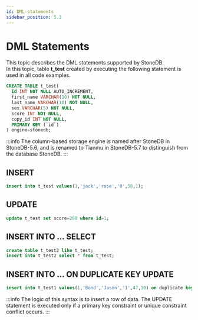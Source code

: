 ```yaml
---
id: DML-statements
sidebar_position: 5.3
---
```


# DML Statements

This topic describes the DML statements supported by StoneDB.<br />In this topic, table **t_test** created by executing the following statement is used in all code examples. 
```sql
CREATE TABLE t_test(
  id INT NOT NULL AUTO_INCREMENT,
  first_name VARCHAR(10) NOT NULL,
  last_name VARCHAR(10) NOT NULL,
  sex VARCHAR(5) NOT NULL,
  score INT NOT NULL,
  copy_id INT NOT NULL,
  PRIMARY KEY (`id`)
) engine=stonedb;
```
:::info
The column-based storage engine is named after StoneDB in StoneDB-5.6, and is renamed to Tianmu in StoneDB-5.7 to distinguish from the database StoneDB.
:::
## INSERT
```sql
insert into t_test values(1,'jack','rose','0',58,1);
```
## UPDATE
```sql
update t_test set score=200 where id=1;
```
## INSERT INTO ... SELECT
```sql
create table t_test2 like t_test;
insert into t_test2 select * from t_test;
```
## INSERT INTO ... ON DUPLICATE KEY UPDATE
```sql
insert into t_test1 values(1,'Bond','Jason','1',47,10) on duplicate key update last_name='James';
```
:::info
The logic of this syntax is to insert a row of data. The UPDATE statement is executed only if a primary key constraint or unique constraint conflict occurs.
:::